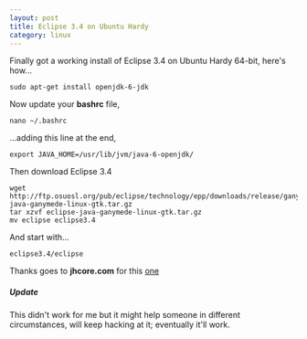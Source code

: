```yaml
---
layout: post
title: Eclipse 3.4 on Ubuntu Hardy
category: linux
---
```


Finally got a working install of Eclipse 3.4 on Ubuntu Hardy 64-bit, here's how...

    sudo apt-get install openjdk-6-jdk

Now update your **bashrc** file,

    nano ~/.bashrc

...adding this line at the end,

    export JAVA_HOME=/usr/lib/jvm/java-6-openjdk/

Then download Eclipse 3.4

    wget http://ftp.osuosl.org/pub/eclipse/technology/epp/downloads/release/ganymede/R/eclipse-java-ganymede-linux-gtk.tar.gz
    tar xzvf eclipse-java-ganymede-linux-gtk.tar.gz
    mv eclipse eclipse3.4

And start with...

    eclipse3.4/eclipse

Thanks goes to **jhcore.com** for this [one](http://jhcore.com/2008/06/26/eclipse-34-ganymede-on-ubuntu/)

##### Update

This didn't work for me but it might help someone in different circumstances, will keep hacking at it; eventually it'll work.
